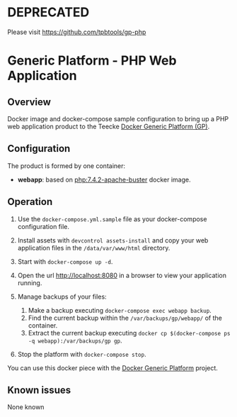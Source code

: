 # DEPRECATED

Please visit https://github.com/tpbtools/gp-php

# Generic Platform - PHP Web Application

## Overview

Docker image and docker-compose sample configuration to bring up a PHP web application product to the Teecke [Docker Generic Platform (GP)](https://github.com/teecke/docker-generic-platform).

## Configuration

The product is formed by one container:

- **webapp**: based on [php:7.4.2-apache-buster](https://hub.docker.com/_/php?tab=tags&page=1&name=7.4.2-apache-buster) docker image.

## Operation

1. Use the `docker-compose.yml.sample` file as your docker-compose configuration file.

2. Install assets with `devcontrol assets-install` and copy your web application files in the `/data/var/www/html` directory.

3. Start with `docker-compose up -d`.

4. Open the url <http://localhost:8080> in a browser to view your application running.

5. Manage backups of your files:

   1. Make a backup executing `docker-compose exec webapp backup`.
   2. Find the current backup within the `/var/backups/gp/webapp/` of the container.
   3. Extract the current backup executing `docker cp $(docker-compose ps -q webapp):/var/backups/gp gp`.

6. Stop the platform with `docker-compose stop`.

You can use this docker piece with the [Docker Generic Platform](https://github.com/teecke/docker-generic-platform) project.

## Known issues

None known
